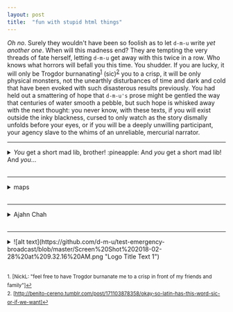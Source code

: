 ```yaml
---
layout: post
title:  "fun with stupid html things"
---
```


<i>Oh no</i>. Surely they wouldn't have been so foolish as to let <code>d-m-u</code> write <i>yet another one</i>. When will this madness end? They are tempting the very threads of fate herself, letting <code>d-m-u</code> get away with this twice in a row. Who knows what horrors will befall you this time. You shudder. If you are lucky, it will only be Trogdor burnanating<sup><a href="#fn1" id="ref1">1</a></sup>  (sic)<sup><a href="#fn2" id="ref1">2</a></sup> you to a crisp, it will be only physical monsters, not the unearthly disturbances of time and dark and cold that have been evoked with such disasterous results previously. You had held out a smattering of hope that <code>d-m-u's</code> prose might be gentled the way that centuries of water smooth a pebble, but such hope is whisked away with the next thought: you never know, with these texts, if you will exist outside the inky blackness, cursed to only watch as the story dismally unfolds before your eyes, or if you will be a deeply unwilling participant, your agency slave to the whims of an unreliable, mercurial narrator.
</br>

<hr></hr>

<details>
<summary><i>You</i> get a short mad lib, brother! :pineapple: And <i>you</i> get a short mad lib! And <i>you</i>... </summary>
<br>
Hello and welcome! This is the second Last Month in ManageIQ. I am of course the illustrious <code>d-m-u</code> :sparkles: ready to take you on a [adjective] tour of some of the [adjective] updates we had to the ManageIQ [noun].
</br>
</br>

Last week we had an incredible 109 PRs merged into master, with an astonishing 329 commits! Contributions from outside the [adjective] ManageIQ team are of course always welcomed.
</details>
</br>

<hr></hr>

<details>
<summary>maps</summary>
<br>
You are the you of the present, reading in frustration, wanting nothing more than to tear your eyes off the page and get back to the important business of living. <i>She sure is taking her time moving off of this introduction thing or whatever it is</i>, you think. Maybe it is a trap introduction, maybe the introduction is a misrepresentation. Maybe it exists solely to protect copyright. You wonder if the text is to scale, you peer at it from a few different angles, suspicious. Is it a one-to-one transformation? But the text does not answer, no matter how desperately you plead for answers. The phonemes and vowels stay flat and silent and offer your suspicions no tread. You do not have even the safety of a world that lacks e's in this variant. The visual offers no clues, and you wonder how you would know if you were in fact inhabiting the real.
</br>
</br>
You remember the line. The last one you read, the one that reached out from the page and punched you in the face. Clearly writing that takes no hostages is a mark that your existence in that moment was in the real.
</details>
</br>

<hr></hr>

<details>
<summary>Ajahn Chah</summary>
<br>
“If it doesn’t break today, it will break tomorrow,” writes the Thai monk Ajahn Chah. “If it doesn’t break tomorrow, it will break the day after tomorrow.”
</details>
</br>

<hr></hr>

<details>
<summary> ![alt text](https://github.com/d-m-u/test-emergency-broadcast/blob/master/Screen%20Shot%202018-02-28%20at%209.32.16%20AM.png "Logo Title Text 1") </summary>
<br>
more stuff
</details>
</br>



<sup id="fn1">1. [NickL: "feel free to have Trogdor burnanate me to a crisp in front of my friends and family"]<a href="#ref1" title="Jump back to footnote 1 in the text.">↩</a></sup></br> 
<sup id="fn2">2. [http://benito-cereno.tumblr.com/post/171103878358/okay-so-latin-has-this-word-sic-or-if-we-want]<a href="#ref2" title="Jump back to footnote 2 in the text.">↩</a></sup>

</br>
</br>



[//]: # (https://github.com/ManageIQ/manageiq/pulls?utf8=%E2%9C%93&q=is%3Apr+is%3Amerged+base%3Amaster+merged%3A%222018-02-01+..+2018-02-28%22+sort%3Acreated-desc+)

[//]: # (Things that helped get this issue out, in no particular order:)
[//]: # ("I'm not trying to play the comparison game but could you maybe shut the f*** up for a second?" -RW)
[//]: # (Rocky Mountain Raptor Center baby snowy owl photo courtesy of PS)
[//]: # (bingewatching all of Altered Carbon and no one getting my references about things being in the real)
[//]: # (the start to retirement as a request working just fine)
[//]: # (big city time and Mark O'Connor)
[//]: # (http://karlwinegardner.blogspot.com/2011/02/how-to-create-footnotes-in-html.html)
[//]: # (https://gist.github.com/citrusui/07978f14b11adada364ff901e27c7f61)
[//]: # (bat photos)
[//]: # ("at some point this guy is going to call Drew "brother")
[//]: # (http://www.myrebus.com/)
